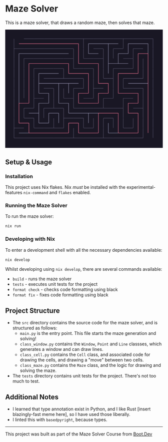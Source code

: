 # Maze Solver

This is a maze solver, that draws a random maze, then solves that maze.

![A screenshot of a solved maze](./docs/solved_maze.png)

## Setup & Usage

### Installation

This project uses Nix flakes. Nix _must_ be installed with the experimental-features `nix-command` and `flakes` enabled.

### Running the Maze Solver

To run the maze solver:

```bash
nix run
```

### Developing with Nix

To enter a development shell with all the necessary dependencies available:

```bash
nix develop
```

Whilst developing using `nix develop`, there are several commands available:

- `build` - runs the maze solver
- `tests` - executes unit tests for the project
- `format check` - checks code formatting using black
- `format fix` - fixes code formatting using black

## Project Structure

- The `src` directory contains the source code for the maze solver, and is structured as follows:
  - `main.py` is the entry point. This file starts the maze generation and solving!
  - `class_window.py` contains the `Window`, `Point` and `Line` classses, which generates a window and can draw lines.
  - `class_cell.py` contains the `Cell` class, and associated code for drawing the cells, and drawing a "move" between two cells.
  - `class_maze.py` contains the `Maze` class, and the logic for drawing and solving the maze.
- The `tests` directory contains unit tests for the project. There's not too much to test.

## Additional Notes

- I learned that type annotation exist in Python, and I like Rust [insert blazingly-fast meme here], so I have used those liberally.
- I linted this with `basedpyright`, because types.

---

This project was built as part of the Maze Solver Course from [Boot.Dev](https://www.boot.dev/courses/build-maze-solver-python)
